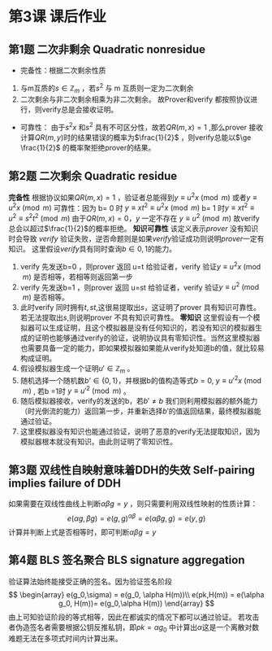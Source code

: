 # 第3课 课后作业

## 第1题 二次非剩余 Quadratic nonresidue
- 完备性：根据二次剩余性质
1. 与m互质的$s\in \mathbb{Z}_m$ ，若$s^2$ 与 m 互质则一定为二次剩余  
2. 二次剩余与非二次剩余相乘为非二次剩余。
故Prover和verify 都按照协议进行，则verify总是会接收证明。
- 可靠性：
由于$s^2x$ 和$s^2$ 具有不可区分性，故若$QR(m,x)=1$ ,那么prover 接收计算$QR(m,y)$时的结果错误的概率为$\frac{1}{2}$ ，则verify总能以$\ge \frac{1}{2}$ 的概率聚拒绝prover的结果。
## 第2题 二次剩余 Quadratic residue
**完备性**
根据协议如果$QR(m,x)=1$ ，验证者总能得到$y\equiv u^2x \pmod m$ 或者$y\equiv u^2x \pmod m$
可靠性：因为
b= 0 时 $y\equiv xt^2 \equiv u^2x \pmod m$
b= 1 时$y\equiv xt^2 \equiv u^2 \equiv s^2t^2\pmod m$ 
由于$QR(m,x)=0$，$y$ 一定不存在 $y\equiv u^2 \pmod m$  故verify 总会以超过$\frac{1}{2}$的概率拒绝。 
**知识可靠性**
该定义表示$prover$ 没有知识时会导致 $verify$ 验证失败，逆否命题则是如果$verify$验证成功则说明$prover$一定有知识。
这里假设$verify$具有同时查询$b\in{0,1}$的能力。
1. verify 先发送b=0 ，则prover 返回 u=t 给验证者，verify 验证$y \equiv u^2x \pmod m$ 是否相等，若相等则返回第一步
2. verify 先发送b=1 ，则prover 返回 u=st 给验证者，verify 验证$y \equiv u^2 \pmod m$ 是否相等。
3. 此时verify 同时拥有$t,st$,这很易提取出$s$，这证明了prover 具有知识可靠性。若无法提取出$s$,则说明prover 不具有知识可靠性。
**零知识**
这里假设有一个模拟器可以生成证明，且这个模拟器是没有任何知识的，若没有知识的模拟器生成的证明也能够通过verify的验证，说明协议具有零知识性。当然这里模拟器也需要具备一定的能力，即如果模拟器如果能从verify处知道b的值，就比较易构成证明。
1. 假设模拟器生成一个证明$u'\in \mathbb{Z}_m$  。
2. 随机选择一个随机数$b’ \in\{0,1\}$，并根据b的值构造等式$b=0,\ y \equiv u'^2 x \pmod m$ ,  若b =1时 $y\equiv u'^2 \pmod m$ 。
3. 随后模拟器接收，verify的发送的b，若$b' \neq b$ 我们则利用模拟器的额外能力（时光倒流的能力）返回第一步，并重新选择$b'$的值返回结果，最终模拟器能通过验证。
4. 这里模拟器没有知识也能通过验证，说明了恶意的verify无法提取知识，因为模拟器根本就没有知识。由此则证明了零知识性。
## 第3题 双线性自映射意味着DDH的失效 Self-pairing implies failure of DDH
如果需要在双线性曲线上判断$\alpha\beta g=y$ ，则只需要利用双线性映射的性质计算：
$$
e(\alpha g, \beta g) = e(g,g)^{\alpha \beta}= e(\alpha\beta g, g)=e(y,g)
$$    计算并判断上式是否相等时，即可判断$\alpha\beta g=y$
## 第4题 BLS 签名聚合 BLS signature aggregation
验证算法始终能接受正确的签名。因为验证签名阶段
$$
\begin{array}
e(g_0,\sigma) = e(g_0, \alpha H(m))\\
e(pk,H(m)) = e(\alpha g_0, H(m))= e(g_0,\alpha H(m))
\end{array}
$$由上可知验证阶段的等式相等，因此在都诚实的情况下都可以通过验证。
若攻击者伪造签名者需要根据公钥反推私钥，即$pk=\alpha g_0$ 中计算出$\alpha$这是一个离散对数难题无法在多项式时间内计算出来。

